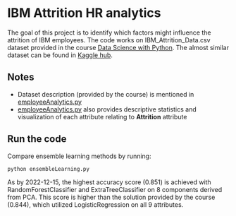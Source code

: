 # IBM Attrition HR analytics 

The goal of this project is to identify which factors might influence the attrition of IBM employees. The code works on IBM_Attrition_Data.csv dataset provided in the course [Data Science with Python][course]. The almost similar dataset can be found in [Kaggle hub][data].

## Notes
 - Dataset description (provided by the course) is mentioned in [employeeAnalytics.py][description]
 - [employeeAnalytics.py][description] also provides descriptive statistics and visualization of each attribute relating to **Attrition** attribute

## Run the code
Compare ensemble learning methods by running:
```sh
python ensembleLearning.py
```
As by 2022-12-15, the highest accuracy score (0.851) is achieved with RandomForestClassifier and ExtraTreeClassifier on 8 components derived from PCA. This score is higher than the solution provided by the course (0.844), which utilized LogisticRegression on all 9 attributes.

[//]:#
   [course]: <https://lms.simplilearn.com/courses/2772/Data-Science-with-Python/syllabus>
   [data]: <https://www.kaggle.com/datasets/pavansubhasht/ibm-hr-analytics-attrition-dataset>
   [description]: <./employeeAnalytics.py>
